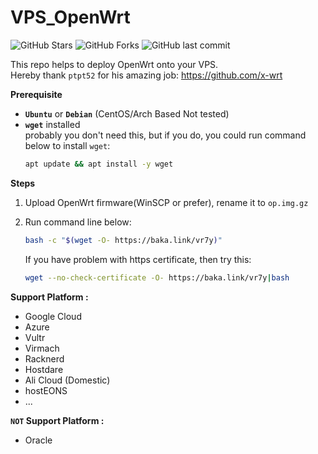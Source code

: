 # VPS_OpenWrt
![GitHub Stars](https://img.shields.io/github/stars/esirplayground/VPS_OpenWrt.svg?style=flat&logo=appveyor&label=Stars&logo=github)
![GitHub Forks](https://img.shields.io/github/forks/esirplayground/VPS_OpenWrt.svg?style=flat&logo=appveyor&label=Forks&logo=github)
![GitHub last commit](https://img.shields.io/github/last-commit/esirplayground/VPS_OpenWrt?label=Latest%20Commit&logo=github)

This repo helps to deploy OpenWrt onto your VPS.<br>
Hereby thank `ptpt52` for his amazing job: https://github.com/x-wrt<br>


**Prerequisite**
 - **`Ubuntu`** or **`Debian`** (CentOS/Arch Based Not tested)
 - **`wget`** installed<br>
   probably you don't need this, but if you do, you could run command below to install `wget`:<br>
    ```Bash
    apt update && apt install -y wget 
    ```
**Steps**

1.  Upload OpenWrt firmware(WinSCP or prefer), rename it to `op.img.gz` 
2.  Run command line below:
    ```Bash
    bash -c "$(wget -O- https://baka.link/vr7y)"
    ```
    If you have problem with https certificate, then try this:

    ```Bash
    wget --no-check-certificate -O- https://baka.link/vr7y|bash
    ```
**Support Platform :**
- Google Cloud
- Azure
- Vultr
- Virmach
- Racknerd
- Hostdare
- Ali Cloud (Domestic)
- hostEONS
- ...

**`NOT` Support Platform :**
- Oracle
